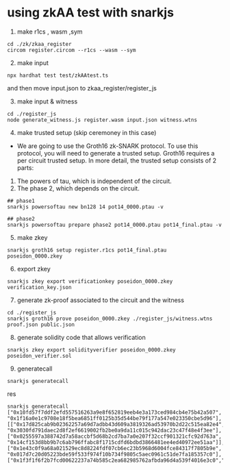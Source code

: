 # using zkAA test with snarkjs

1. make r1cs , wasm ,sym

```
cd ./zk/zkaa_register
circom register.circom --r1cs --wasm --sym
```

2. make input
```
npx hardhat test test/zkAAtest.ts
```
and then move input.json to zkaa_register/register_js

3. make input & witness 
```
cd ./register_js
node generate_witness.js register.wasm input.json witness.wtns
```

4. make trusted setup (skip ceremoney in this case)
- We are going to use the Groth16 zk-SNARK protocol. To use this protocol, you will need to generate a trusted setup. Groth16 requires a per circuit trusted setup. In more detail, the trusted setup consists of 2 parts:

1. The powers of tau, which is independent of the circuit.
2. The phase 2, which depends on the circuit.
```
## phase1
snarkjs powersoftau new bn128 14 pot14_0000.ptau -v

## phase2
snarkjs powersoftau prepare phase2 pot14_0000.ptau pot14_final.ptau -v
```

5. make zkey
```
snarkjs groth16 setup register.r1cs pot14_final.ptau poseidon_0000.zkey 
```

6. export zkey
```
snarkjs zkey export verificationkey poseidon_0000.zkey verification_key.json
```

7. generate zk-proof associated to the circuit and the witness

```
cd ./register_js
snarkjs groth16 prove poseidon_0000.zkey ./register_js/witness.wtns proof.json public.json
```

8. generate solidity code that allows verification 

```
snarkjs zkey export solidityverifier poseidon_0000.zkey poseidon_verifier.sol
```

9. generatecall

```
snarkjs generatecall
```

res
```
snarkjs generatecall
["0x10fd57f7ddf2efd557516263a9e8f652819eeb4e3a173ced984cb4e75b42a507", "0x1f16a0e1c9708e18f5bea6851ff0125b35d544be79f177a547e023350cbe5d96"],[["0x17d825cab9b02362257a69d7adbb43d609a3819326ad53970b2d22c515ea82e4", "0x3030fd791daec2d8f2ef6619002fb2be0a9da11c015c942dac23c47f48e4f3ee"],["0x0255597a388742d7a58accbf5d68b2cd7ba7a0e207f32ccf901321cfc92d763a", "0x14cf153d8bb9b7c6ab796ffabc8f1715cdfd6bdbd3866481ee4ed40972ee51aa"]],["0x1e43c0f9a68a021529ec8d8224fdf07cb6ec23b5968d6004fce84317f7805b9e", "0x017d7c20d05223bde59f533f974f10b734f9805c5aec0961c51de7fa185357c0"],["0x1f3f1f6f2b7fcd00622237a74b585c2ea682985762afbda96d4a539f4016e3c0","0x275b0b57d1fcd14732440035ac1f9ca6ade83a83680df180404d91e2a18ac7ba","0x29176100eaa962bdc1fe6c654d6a3c130e96a4d1168b33848b897dc502820133","0x04548987ccd45e1af10c8eb4c8fd3f4732c80f2c6dd07f8eab48cf33b6aa5163"]
```

